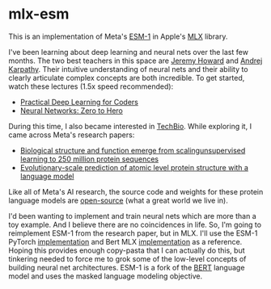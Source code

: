 # mlx-esm

This is an implementation of Meta's [ESM-1](https://huggingface.co/docs/transformers/model_doc/esm) in Apple's [MLX](https://ml-explore.github.io/mlx/build/html/index.html) library.

I've been learning about deep learning and neural nets over the last few months. The two best teachers in this space are [Jeremy Howard](https://twitter.com/jeremyphoward) and [Andrej Karpathy](https://twitter.com/karpathy). Their intuitive understanding of neural nets and their ability to clearly articulate complex concepts are both incredible. To get started, watch these lectures (1.5x speed recommended):
- [Practical Deep Learning for Coders](https://course.fast.ai/)
- [Neural Networks: Zero to Hero](https://www.youtube.com/watch?v=VMj-3S1tku0&list=PLAqhIrjkxbuWI23v9cThsA9GvCAUhRvKZ)

During this time, I also became interested in [TechBio](https://www.nfx.com/post/biotech-to-techbio). While exploring it, I came across Meta's research papers:
- [Biological structure and function emerge from scalingunsupervised learning to 250 million protein sequences](https://www.pnas.org/doi/epdf/10.1073/pnas.2016239118)
- [Evolutionary-scale prediction of atomic level protein structure
with a language model](https://www.biorxiv.org/content/10.1101/2022.07.20.500902v3.full.pdf)

Like all of Meta's AI research, the source code and weights for these protein language models are [open-source](https://github.com/facebookresearch/esm) (what a great world we live in).

I'd been wanting to implement and train neural nets which are more than a toy example. And I believe there are no coincidences in life. So, I'm going to reimplement ESM-1 from the research paper, but in MLX. I'll use the ESM-1 PyTorch [implementation](https://github.com/facebookresearch/esm/blob/main/esm/model/esm1.py) and Bert MLX [implementation](https://github.com/ml-explore/mlx-examples/blob/main/bert/model.py) as a reference. Hoping this provides enough copy-pasta that I can actually do this, but tinkering needed to force me to grok some of the low-level concepts of building neural net architectures. ESM-1 is a fork of the [BERT](https://huggingface.co/docs/transformers/model_doc/bert) language model and uses the masked language modeling objective.
